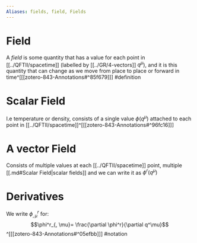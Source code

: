 ```yaml
---
Aliases: fields, field, Fields
---
```

# Field
A *field* is some quantity that has a value for each point in [[../QFTII/spacetime]] (labelled by [[../GR/4-vectors]] $q^\mu$), and it is this quantity that can change as we move from place to place or forward in time^[[[zotero-843-Annotations#^85f679]]]
#definition

# Scalar Field
I.e temperature or density, consists of a single value $\phi(q^\mu)$ attached to each point in [[../QFTII/spacetime]]^[[[zotero-843-Annotations#^96fc16]]]

# A vector Field
Consists of multiple values at each [[../QFTII/spacetime]] point, multiple [[.md#Scalar Field|scalar fields]] and we can write it as $\phi^r(q^\mu)$

# Derivatives
We write $\phi^r_{, \mu}$ for:
$$\phi^r_{, \mu}= \frac{\partial \phi^r}{\partial q^\mu}$$^[[[zotero-843-Annotations#^05efbb]]]
#notation 


